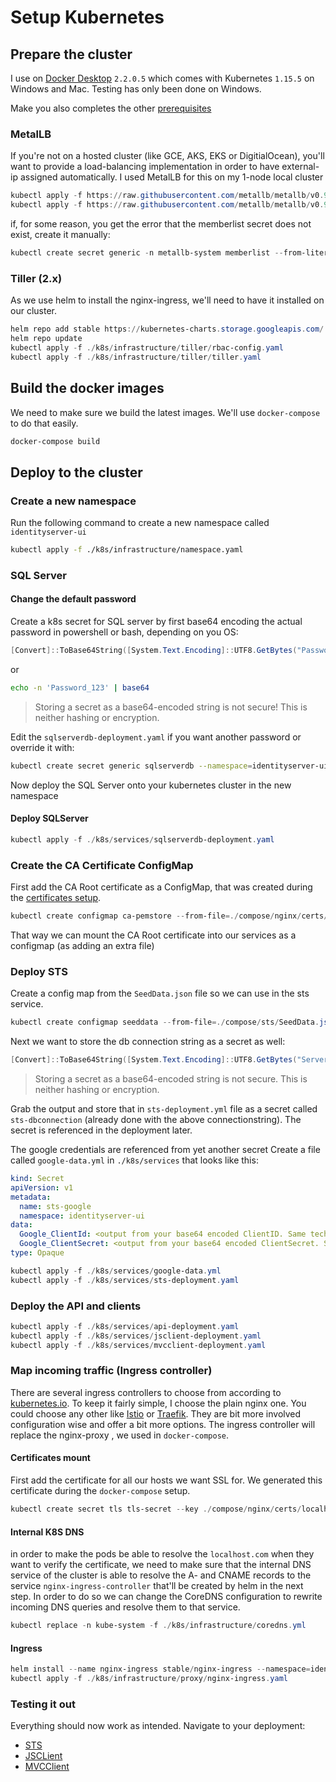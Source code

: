 # Setup Kubernetes

## Prepare the cluster

I use on [Docker Desktop](https://www.docker.com/products/docker-desktop) `2.2.0.5` which comes with Kubernetes `1.15.5` on Windows and Mac. Testing has only been done on Windows.

Make you also completes the other [prerequisites](../prerequisites/)

### MetalLB

If you're not on a hosted cluster (like GCE, AKS, EKS or DigitialOcean), you'll want to provide a load-balancing implementation in order to have external-ip assigned automatically. I used MetalLB for this on my 1-node local cluster

```powershell
kubectl apply -f https://raw.githubusercontent.com/metallb/metallb/v0.9.3/manifests/namespace.yaml
kubectl apply -f https://raw.githubusercontent.com/metallb/metallb/v0.9.3/manifests/metallb.yaml
```

if, for some reason, you get the error that the memberlist secret does not exist, create it manually:

```powershell
kubectl create secret generic -n metallb-system memberlist --from-literal=secretkey="$(openssl rand -base64 128)"
```

### Tiller (2.x)

As we use helm to install the nginx-ingress, we'll need to have it installed on our cluster.

```powershell
helm repo add stable https://kubernetes-charts.storage.googleapis.com/
helm repo update
kubectl apply -f ./k8s/infrastructure/tiller/rbac-config.yaml
kubectl apply -f ./k8s/infrastructure/tiller/tiller.yaml
```

## Build the docker images

We need to make sure we build the latest images. We'll use `docker-compose` to do that easily.

```powershell
docker-compose build
```

## Deploy to the cluster

### Create a new namespace

Run the following command to create a new namespace called `identityserver-ui`

```bash
kubectl apply -f ./k8s/infrastructure/namespace.yaml
```

### SQL Server

#### Change the default password

Create a k8s secret for SQL server by first base64 encoding the actual password in powershell or bash, depending on you OS:

```powershell
[Convert]::ToBase64String([System.Text.Encoding]::UTF8.GetBytes("Password_123"))
```

or

```bash
echo -n 'Password_123' | base64
```

> Storing a secret as a base64-encoded string is not secure! This is neither hashing or encryption.

Edit the `sqlserverdb-deployment.yaml` if you want another password or override it with:

```bash
kubectl create secret generic sqlserverdb --namespace=identityserver-ui --from-literal=sa_password=Password_123
```

Now deploy the SQL Server onto your kubernetes cluster in the new namespace

#### Deploy SQLServer

```powershell
kubectl apply -f ./k8s/services/sqlserverdb-deployment.yaml
```

### Create the CA Certificate ConfigMap

First add the CA Root certificate as a ConfigMap, that was created during the [certificates setup](../prerequisites/#certificates).

```powershell
kubectl create configmap ca-pemstore --from-file=./compose/nginx/certs/cacerts.pem --namespace=identityserver-ui
```

That way we can mount the CA Root certificate into our services as a configmap (as adding an extra file)

### Deploy STS

Create a config map from the `SeedData.json` file so we can use in the sts service.

```powershell
kubectl create configmap seeddata --from-file=./compose/sts/SeedData.json --namespace=identityserver-ui
```

Next we want to store the db connection string as a secret as well:

```powershell
[Convert]::ToBase64String([System.Text.Encoding]::UTF8.GetBytes("Server=sqlserverdb-svc;Database=IdentityUI;User Id=sa;Password=Password_123;MultipleActiveResultSets=true"))
```

> Storing a secret as a base64-encoded string is not secure. This is neither hashing or encryption.

Grab the output and store that in `sts-deployment.yml` file as a secret called `sts-dbconnection` (already done with the above connectionstring). The secret is referenced in the deployment later.

The google credentials are referenced from yet another secret
Create a file called `google-data.yml` in `./k8s/services` that looks like this:

```yaml
kind: Secret
apiVersion: v1
metadata:
  name: sts-google
  namespace: identityserver-ui
data:
  Google_ClientId: <output from your base64 encoded ClientID. Same technique as the DBConnectionstring>
  Google_ClientSecret: <output from your base64 encoded ClientSecret. Same technique as the DBConnectionstring>
type: Opaque
```

```powershell
kubectl apply -f ./k8s/services/google-data.yml
kubectl apply -f ./k8s/services/sts-deployment.yaml
```

### Deploy the API and clients

```powershell
kubectl apply -f ./k8s/services/api-deployment.yaml
kubectl apply -f ./k8s/services/jsclient-deployment.yaml
kubectl apply -f ./k8s/services/mvcclient-deployment.yaml
```

### Map incoming traffic (Ingress controller)

There are several ingress controllers to choose from according to [kubernetes.io](https://kubernetes.io/docs/concepts/services-networking/ingress-controllers/).
To keep it fairly simple, I choose the plain nginx one. You could choose any other like [Istio](https://istio.io/) or [Traefik](https://github.com/containous/traefik). They are bit more involved configuration wise and offer a bit more options.
The ingress controller will replace the nginx-proxy , we used in `docker-compose`.

#### Certificates mount

First add the certificate for all our hosts we want SSL for. We generated this certificate during the `docker-compose` setup.

```powershell
kubectl create secret tls tls-secret --key ./compose/nginx/certs/localhost.com.key --cert ./compose/nginx/certs/localhost.com.crt --namespace=identityserver-ui
```

#### Internal K8S DNS

in order to make the pods be able to resolve the `localhost.com` when they want to verify the certificate, we need to make sure that the internal DNS service of the cluster is able to resolve the A- and CNAME records to the service `nginx-ingress-controller` that'll be created by helm in the next step. In order to do so we can change the CoreDNS configuration to rewrite incoming DNS queries and resolve them to that service.

```powershell
kubectl replace -n kube-system -f ./k8s/infrastructure/coredns.yml
```

#### Ingress

```powershell
helm install --name nginx-ingress stable/nginx-ingress --namespace=identityserver-ui
kubectl apply -f ./k8s/infrastructure/proxy/nginx-ingress.yaml
```

### Testing it out

Everything should now work as intended. Navigate to your deployment:

* [STS](https://sts.localhost.com)
* [JSCLient](https://jsclient.localhost.com)
* [MVCClient](https://mvcclient.localhost.com)
